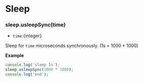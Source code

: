 # Sleep

### sleep.usleepSync(time)
* `time` {integer}

Sleep for `time`  microseconds synchronously. (1s = 1000 * 1000)

**Example**

```js
console.log('sleep 1s');
sleep.usleepSync(1000 * 1000);
console.log('end');
```
